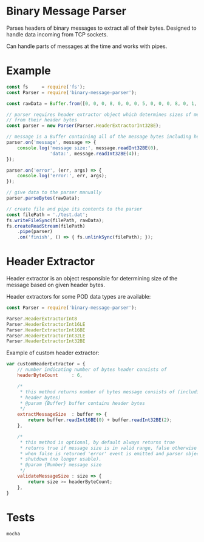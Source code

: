 # Binary Message Parser

Parses headers of binary messages to extract all of their bytes. Designed to
handle data incoming from TCP sockets.

Can handle parts of messages at the time and works with pipes.

# Example

```javascript
const fs     = require('fs');
const Parser = require('binary-message-parser');

const rawData = Buffer.from([0, 0, 0, 8, 0, 0, 0, 5, 0, 0, 0, 8, 0, 1, 0, 0]);

// parser requires header extractor object which determines sizes of messages
// from their header bytes
const parser = new Parser(Parser.HeaderExtractorInt32BE);

// message is a Buffer containing all of the message bytes including header
parser.on('message', message => {
	console.log('message size:', message.readInt32BE(0),
	            'data:', message.readInt32BE(4));
});

parser.on('error', (err, args) => {
	console.log('error:', err, args);
});

// give data to the parser manually
parser.parseBytes(rawData);

// create file and pipe its contents to the parser
const filePath = './test.dat';
fs.writeFileSync(filePath, rawData);
fs.createReadStream(filePath)
	.pipe(parser)
	.on('finish', () => { fs.unlinkSync(filePath); });

```

# Header Extractor

Header extractor is an object responsible for determining size of the message
based on given header bytes.

Header extractors for some POD data types are available:

```javascript
const Parser = require('binary-message-parser');

Parser.HeaderExtractorInt8
Parser.HeaderExtractorInt16LE
Parser.HeaderExtractorInt16BE
Parser.HeaderExtractorInt32LE
Parser.HeaderExtractorInt32BE
```

Example of custom header extractor:

```javascript
var customHeaderExtractor = {
	// number indicating number of bytes header consists of
	headerByteCount     : 6,

	/*
	 * this method returns number of bytes message consists of (including
	 * header bytes)
	 * @param {Buffer} buffer contains header bytes
	 */
	extractMessageSize  : buffer => {
		return buffer.readInt16BE(0) + buffer.readInt32BE(2);
	},

	/*
	 * this method is optional, by default always returns true
	 * returns true if message size is in valid range, false otherwise
	 * when false is returned 'error' event is emitted and parser object is
	 * shutdown (no longer usable).
	 * @param {Number} message size
	 */
	validateMessageSize : size => {
		return size >= headerByteCount;
	},
}
```


# Tests
```
mocha
```